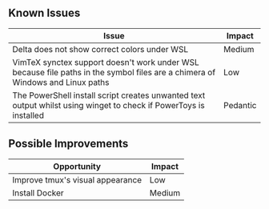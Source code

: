 ## Known Issues
| Issue | Impact |
| ----- | ------ |
| Delta does not show correct colors under WSL | Medium |
| VimTeX synctex support doesn't work under WSL because file paths in the symbol files are a chimera of Windows and Linux paths | Low |
| The PowerShell install script creates unwanted text output whilst using winget to check if PowerToys is installed | Pedantic |

## Possible Improvements
| Opportunity | Impact |
| ----- | ----- |
| Improve tmux's visual appearance | Low |
| Install Docker | Medium |

